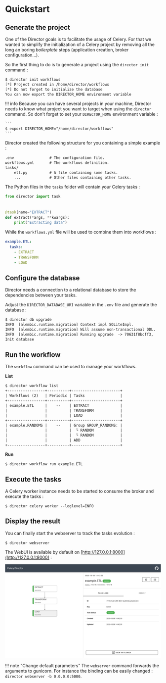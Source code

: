 # Quickstart

## Generate the project

One of the Director goals is to facilitate the usage of Celery. For that we wanted to
simplify the initialization of a Celery project by removing all the long an boring
*boilerplate* steps (application creation, broker configuration...).

So the first thing to do is to generate a project using the `director init` command :

```text
$ director init workflows
[*] Project created in /home/director/workflows
[*] Do not forget to initialize the database
You can now export the DIRECTOR_HOME environment variable
```

!!! info
    Because you can have several projects in your machine, Director needs to know what
    project you want to target when using the `director` command. So don't forget to
    set your `DIRECTOR_HOME` environment variable :

    ```
    $ export DIRECTOR_HOME="/home/director/workflows"
    ```

Director created the following structure for you containing a simple example :

```
.env                # The configuration file.
workflows.yml       # The workflows definition.
tasks/
    etl.py          # A file containing some tasks.
    ...             # Other files containing other tasks.
```

The Python files in the `tasks` folder will contain your Celery tasks :

```python
from director import task


@task(name="EXTRACT")
def extract(*args, **kwargs):
    print("Extracting data")
```

While the `workflows.yml` file will be used to combine them into workflows :

```yaml
example.ETL:
  tasks:
    - EXTRACT
    - TRANSFORM
    - LOAD
```

## Configure the database

Director needs a connection to a relational database to store the dependencies
between your tasks.

Adjust the `DIRECTOR_DATABASE_URI` variable in the `.env` file and generate the database :

```
$ director db upgrade
INFO  [alembic.runtime.migration] Context impl SQLiteImpl.
INFO  [alembic.runtime.migration] Will assume non-transactional DDL.
INFO  [alembic.runtime.migration] Running upgrade  -> 70631f8bcff3, Init database
```

## Run the workflow

The `workflow` command can be used to manage your workflows.

**List**

```
$ director workflow list
+-----------------+----------+----------------------+
| Workflows (2)   | Periodic | Tasks                |
+-----------------+----------+----------------------+
| example.ETL     |    --    | EXTRACT              |
|                 |          | TRANSFORM            |
|                 |          | LOAD                 |
+-----------------+----------+----------------------+
| example.RANDOMS |    --    | Group GROUP_RANDOMS: |
|                 |          |  └ RANDOM            |
|                 |          |  └ RANDOM            |
|                 |          | ADD                  |
+-----------------+----------+----------------------+
```

**Run**

```
$ director workflow run example.ETL
```

## Execute the tasks

A Celery worker instance needs to be started to consume the broker and execute the tasks :

```
$ director celery worker --loglevel=INFO
```

## Display the result

You can finally start the webserver to track the tasks evolution :

```
$ director webserver
```

The WebUI is available by default on [http://127.0.0.1:8000](http://127.0.0.1:8000) :

![Celery Director ETL](img/etl.png)

!!! note "Change default parameters"
    The `webserver` command forwards the arguments to gunicorn. For instance the
    binding can be easily changed : `director webserver -b 0.0.0.0:5000`.
